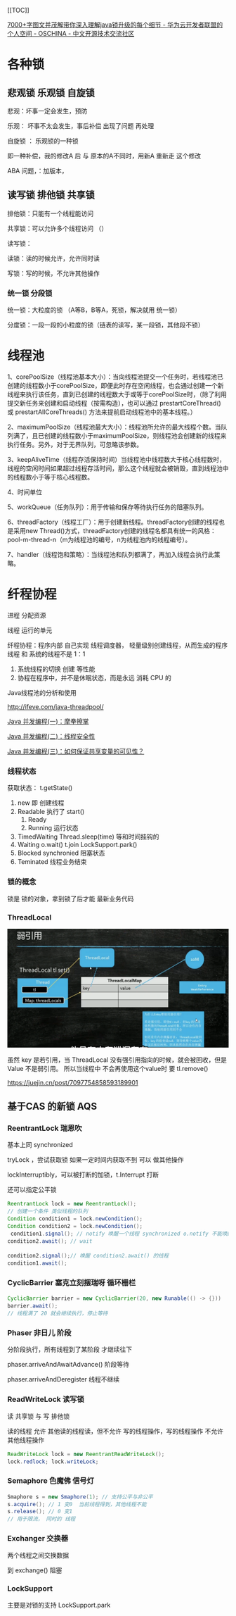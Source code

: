 [[TOC]]

[7000+字图文并茂解带你深入理解java锁升级的每个细节 - 华为云开发者联盟的个人空间 - OSCHINA - 中文开源技术交流社区](https://my.oschina.net/u/4526289/blog/5549618)

# 各种锁

## 悲观锁 乐观锁 自旋锁

悲观：坏事一定会发生，预防

乐观： 坏事不太会发生，事后补偿 出现了问题 再处理

自旋锁 ： 乐观锁的一种锁 

即一种补偿，我的修改A  后 与  原本的A不同时，用新A 重新走 这个修改

ABA  问题，：加版本，

## 读写锁 排他锁 共享锁

排他锁：只能有一个线程能访问

共享锁：可以允许多个线程访问 （）

读写锁：

读锁：读的时候允许，允许同时读

写锁：写的时候，不允许其他操作

### 统一锁 分段锁

统一锁：大粒度的锁 （A等B，B等A，死锁，解决就用 统一锁）

分度锁：一段一段的小粒度的锁（链表的读写，某一段锁，其他段不锁）

# 线程池

1、corePoolSize（线程池基本大小）：当向线程池提交一个任务时，若线程池已创建的线程数小于corePoolSize，即便此时存在空闲线程，也会通过创建一个新线程来执行该任务，直到已创建的线程数大于或等于corePoolSize时，（除了利用提交新任务来创建和启动线程（按需构造），也可以通过 prestartCoreThread() 或 prestartAllCoreThreads() 方法来提前启动线程池中的基本线程。）

2、maximumPoolSize（线程池最大大小）：线程池所允许的最大线程个数。当队列满了，且已创建的线程数小于maximumPoolSize，则线程池会创建新的线程来执行任务。另外，对于无界队列，可忽略该参数。

3、keepAliveTime（线程存活保持时间）当线程池中线程数大于核心线程数时，线程的空闲时间如果超过线程存活时间，那么这个线程就会被销毁，直到线程池中的线程数小于等于核心线程数。

4、时间单位

5、workQueue（任务队列）：用于传输和保存等待执行任务的阻塞队列。

6、threadFactory（线程工厂）：用于创建新线程。threadFactory创建的线程也是采用new Thread()方式，threadFactory创建的线程名都具有统一的风格：pool-m-thread-n（m为线程池的编号，n为线程池内的线程编号）。

7、handler（线程饱和策略）：当线程池和队列都满了，再加入线程会执行此策略。

# 纤程协程

进程 分配资源

线程 运行的单元

纤程协程：程序内部 自己实现 线程调度器， 轻量级别创建线程，从而生成的程序线程 和 系统的线程不是 1：1

1. 系统线程的切换 创建 等性能
2. 协程在程序中，并不是休眠状态，而是永远 消耗 CPU 的

Java线程池的分析和使用

http://ifeve.com/java-threadpool/

[Java 并发编程(一)：摩拳擦掌](https://mp.weixin.qq.com/s/ksUUHbt6Nfchy1E00ANg_w)

[Java 并发编程(二)：线程安全性](https://mp.weixin.qq.com/s/HRAabyY-cLcAK_v9x0pMXw)

[Java 并发编程(三)：如何保证共享变量的可见性？](https://mp.weixin.qq.com/s/gTAJdfylc19QwDws5I-2FQ)

### 线程状态

获取状态： t.getState()

1. new 即 创建线程
2. Readable 执行了 start()
   1. Ready 
   2. Running 运行状态
3. TimedWaiting Thread.sleep(time) 等和时间挂钩的
4. Waiting o.wait() t.join LockSupport.park()
5. Blocked synchronied 阻塞状态
6. Teminated 线程业务结束

### 锁的概念

锁是 锁的对象，拿到锁了后才能 最新业务代码

### ThreadLocal

![image-20220510213608761](./assets/image-20220510213608761.png)

虽然 key 是若引用，当 ThreadLocal 没有强引用指向的时候，就会被回收，但是 Value 不是弱引用。 所以当线程中 不会再使用这个value时 要 tl.remove()

https://juejin.cn/post/7097754858593189901

## 基于CAS 的新锁 AQS

### ReentrantLock 瑞恩吹

基本上同 synchronized

 tryLock ，尝试获取锁 如果一定时间内获取不到 可以 做其他操作

lockInterruptibly，可以被打断的加锁，t.Interrupt 打断

还可以指定公平锁

```java
ReentrantLock lock = new ReentrantLock();
// 创建一个条件 类似线程的队列
Condition condition1 = lock.newCondition();
Condition condition2 = lock.newCondition();
 condition1.signal(); // notify 唤醒一个线程 synchronized o.notify 不能唤醒某些条件的线程
condition2.await(); // wait

condition2.signal();// 唤醒 condition2.await() 的线程
condition1.await();
```

### CyclicBarrier 塞克立刻摆瑞呀 循环栅栏

```java
CyclicBarrier barrier = new CyclicBarrier(20, new Runable(() -> {}))
barrier.await();
// 线程满了 20 就会继续执行，停止等待
```

### Phaser 非日儿 阶段

分阶段执行，所有线程到了某阶段 才继续往下

phaser.arriveAndAwaitAdvance() 阶段等待

phaser.arriveAndDeregister 线程不继续

### ReadWriteLock 读写锁

读 共享锁 与 写 排他锁

读的线程 允许 其他读的线程读，但不允许 写的线程操作，写的线程操作 不允许其他线程操作

```java
ReadWriteLock lock = new ReentrantReadWriteLock();
lock.redlock; lock.writeLock;
```

### Semaphore 色魔佛 信号灯

```java
Smaphore s = new Smaphore(1); // 支持公平与非公平
s.acquire(); // 1 变0  当前线程得到，其他线程不能
s.release(); // 0 变1 
// 用于限流， 同时的 线程
```

### Exchanger 交换器

两个线程之间交换数据

到 exchange() 阻塞

### LockSupport

主要是对锁的支持 LockSupport.park